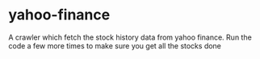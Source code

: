# yahoo-finance
A crawler which fetch the stock history data from yahoo finance.
Run the code a few more times to make sure you get all the stocks done
